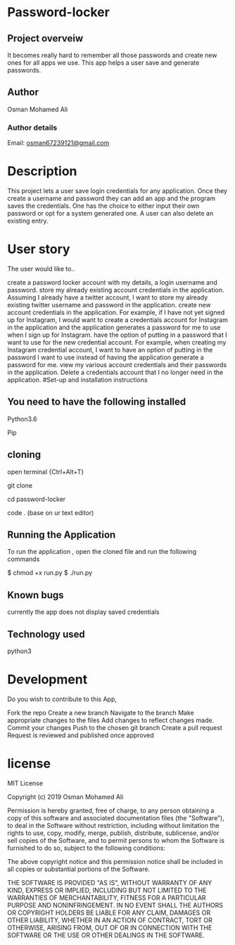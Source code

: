 # Password-locker

## Project overveiw

It becomes really hard to remember all those passwords and create new ones for all apps we use. This app helps a user save and generate passwords.

## Author

Osman Mohamed Ali

### Author details

Email: osman67239121@gmail.com
# Description

This project lets a user save login credentials for any application. Once they create a username and password they can add an app and the program saves the credentials. One has the choice to either input their own password or opt for a system generated one. A user can also delete an existing entry.

# User story

The user would like to..

create a password locker account with my details, a login username and password.
store my already existing account credentials in the application. Assuming I already have a twitter account, I want to store my already existing twitter username and password in the application.
create new account credentials in the application. For example, if I have not yet signed up for Instagram, I would want to create a credentials account for Instagram in the application and the application generates a password for me to use when I sign up for Instagram.
have the option of putting in a password that I want to use for the new credential account. For example, when creating my Instagram credential account, I want to have an option of putting in the password I want to use instead of having the application generate a password for me.
view my various account credentials and their passwords in the application.
Delete a credentials account that I no longer need in the application.
#Set-up and installation instructions

## You need to have the following installed

Python3.6

Pip

## cloning

open terminal {Ctrl+Alt+T}

git clone

cd password-locker

code . (base on ur text editor)

## Running the Application

To run the application , open the cloned file and run the following commands

$ chmod +x run.py $ ./run.py

## Known bugs

currently the app does not display saved credentials

## Technology used

python3

# Development

Do you wish to contribute to this App, 

Fork the repo Create a new branch Navigate to the branch Make appropriate changes to the files Add changes to reflect changes made. Commit your changes Push to the chosen git branch Create a pull request Request is reviewed and published once approved

# license

MIT License

Copyright (c) 2019 Osman Mohamed Ali

Permission is hereby granted, free of charge, to any person obtaining a copy
of this software and associated documentation files (the "Software"), to deal
in the Software without restriction, including without limitation the rights
to use, copy, modify, merge, publish, distribute, sublicense, and/or sell
copies of the Software, and to permit persons to whom the Software is
furnished to do so, subject to the following conditions:

The above copyright notice and this permission notice shall be included in all
copies or substantial portions of the Software.

THE SOFTWARE IS PROVIDED "AS IS", WITHOUT WARRANTY OF ANY KIND, EXPRESS OR
IMPLIED, INCLUDING BUT NOT LIMITED TO THE WARRANTIES OF MERCHANTABILITY,
FITNESS FOR A PARTICULAR PURPOSE AND NONINFRINGEMENT. IN NO EVENT SHALL THE
AUTHORS OR COPYRIGHT HOLDERS BE LIABLE FOR ANY CLAIM, DAMAGES OR OTHER
LIABILITY, WHETHER IN AN ACTION OF CONTRACT, TORT OR OTHERWISE, ARISING FROM,
OUT OF OR IN CONNECTION WITH THE SOFTWARE OR THE USE OR OTHER DEALINGS IN THE
SOFTWARE.
